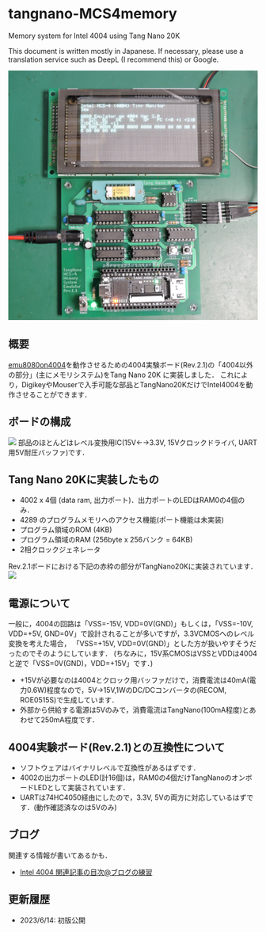 # tangnano-MCS4memory
Memory system for Intel 4004 using Tang Nano 20K

This document is written mostly in Japanese.
If necessary, please use a translation service such as DeepL (I recommend this) or Google.

![](images/title.jpg)

## 概要
[emu8080on4004](https://github.com/ryomuk/emu8080on4004)を動作させるための4004実験ボード(Rev.2.1)の「4004以外の部分」(主にメモリシステム)をTang Nano 20K に実装しました．
これにより，DigikeyやMouserで入手可能な部品とTangNano20KだけでIntel4004を動作させることができます．

## ボードの構成
![](images/rev2_1.png)
部品のほとんどはレベル変換用IC(15V←→3.3V, 15Vクロックドライバ, UART用5V耐圧バッファ)です．

## Tang Nano 20Kに実装したもの
- 4002 x 4個 (data ram, 出力ポート)．出力ポートのLEDはRAM0の4個のみ．
- 4289 のプログラムメモリへのアクセス機能(ポート機能は未実装)
- プログラム領域のROM (4KB)
- プログラム領域のRAM (256byte x 256バンク = 64KB)
- 2相クロックジェネレータ

Rev.2.1ボードにおける下記の赤枠の部分がTangNano20Kに実装されています．
![](images/rev2_1.png)

## 電源について
一般に，4004の回路は「VSS=-15V, VDD=0V(GND)」もしくは，「VSS=-10V, VDD=+5V, GND=0V」で設計されることが多いですが，3.3VCMOSへのレベル変換を考えた場合，
「VSS=+15V, VDD=0V(GND)」とした方が扱いやすそうだったのでそのようにしています．
(ちなみに，15V系CMOSはVSSとVDDは4004と逆で「VSS=0V(GND)，VDD=+15V」です．)
- +15Vが必要なのは4004とクロック用バッファだけで，消費電流は40mA(電力0.6W)程度なので，5V→15V,1WのDC/DCコンバータの(RECOM, ROE0515S)で生成しています．
- 外部から供給する電源は5Vのみで，消費電流はTangNano(100mA程度)とあわせて250mA程度です．

## 4004実験ボード(Rev.2.1)との互換性について
- ソフトウェアはバイナリレベルで互換性があるはずです．
- 4002の出力ポートのLED(計16個)は，RAM0の4個だけTangNanoのオンボードLEDとして実装されています．
- UARTは74HC4050経由にしたので，3.3V, 5Vの両方に対応しているはずです．(動作確認済なのは5Vのみ)

## ブログ
関連する情報が書いてあるかも．
- [Intel 4004 関連記事の目次@ブログの練習](https://blog.goo.ne.jp/tk-80/e/3fa1e2972737c7b7d1b83f4e7bd648a2)

## 更新履歴
- 2023/6/14: 初版公開

